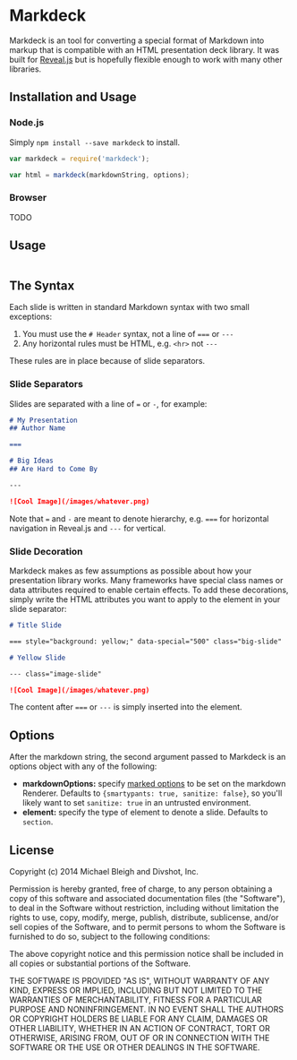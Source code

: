 # Markdeck

Markdeck is an tool for converting a special format of Markdown into markup
that is compatible with an HTML presentation deck library. It was built for
[Reveal.js](http://lab.hakim.se/reveal-js/) but is hopefully flexible enough
to work with many other libraries.

## Installation and Usage

### Node.js

Simply `npm install --save markdeck` to install.
    
```js
var markdeck = require('markdeck');

var html = markdeck(markdownString, options);
```

### Browser

TODO

## Usage

```js

```

## The Syntax

Each slide is written in standard Markdown syntax with two small exceptions:

1. You must use the `# Header` syntax, not a line of `===` or `---`
2. Any horizontal rules must be HTML, e.g. `<hr>` not `---`

These rules are in place because of slide separators.

### Slide Separators

Slides are separated with a line of `=` or `-`, for example:

```markdown
# My Presentation
## Author Name

===

# Big Ideas
## Are Hard to Come By

---

![Cool Image](/images/whatever.png)
```

Note that `=` and `-` are meant to denote hierarchy, e.g. `===` for horizontal
navigation in Reveal.js and `---` for vertical.

### Slide Decoration

Markdeck makes as few assumptions as possible about how your presentation library
works. Many frameworks have special class names or data attributes required to
enable certain effects. To add these decorations, simply write the HTML attributes
you want to apply to the element in your slide separator:

```markdown
# Title Slide

=== style="background: yellow;" data-special="500" class="big-slide"

# Yellow Slide

--- class="image-slide"

![Cool Image](/images/whatever.png)
```

The content after `===` or `---` is simply inserted into the element.

## Options

After the markdown string, the second argument passed to Markdeck is an options
object with any of the following:

* **markdownOptions:** specify [marked options](https://github.com/chjj/marked#options-1)
  to be set on the markdown Renderer. Defaults to `{smartypants: true, sanitize: false}`,
  so you'll likely want to set `sanitize: true` in an untrusted environment.
* **element:** specify the type of element to denote a slide. Defaults to `section`.

## License

Copyright (c) 2014 Michael Bleigh and Divshot, Inc.

Permission is hereby granted, free of charge, to any person obtaining a copy
of this software and associated documentation files (the "Software"), to deal
in the Software without restriction, including without limitation the rights
to use, copy, modify, merge, publish, distribute, sublicense, and/or sell
copies of the Software, and to permit persons to whom the Software is
furnished to do so, subject to the following conditions:

The above copyright notice and this permission notice shall be included in
all copies or substantial portions of the Software.

THE SOFTWARE IS PROVIDED "AS IS", WITHOUT WARRANTY OF ANY KIND, EXPRESS OR
IMPLIED, INCLUDING BUT NOT LIMITED TO THE WARRANTIES OF MERCHANTABILITY,
FITNESS FOR A PARTICULAR PURPOSE AND NONINFRINGEMENT. IN NO EVENT SHALL THE
AUTHORS OR COPYRIGHT HOLDERS BE LIABLE FOR ANY CLAIM, DAMAGES OR OTHER
LIABILITY, WHETHER IN AN ACTION OF CONTRACT, TORT OR OTHERWISE, ARISING FROM,
OUT OF OR IN CONNECTION WITH THE SOFTWARE OR THE USE OR OTHER DEALINGS IN
THE SOFTWARE.
